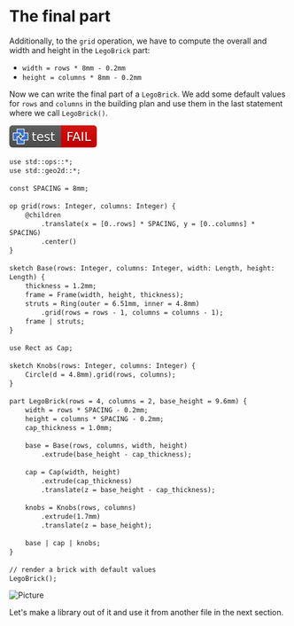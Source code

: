 # The final part

Additionally, to the `grid` operation, we have to compute
the overall and width and height in the `LegoBrick` part:

* `width = rows * 8mm - 0.2mm`
* `height = columns * 8mm - 0.2mm`

Now we can write the final part of a `LegoBrick`.
We add some default values for `rows` and `columns` in the building plan and use
them in the last statement where we call `LegoBrick()`.

[![test](.test/final.svg)](.test/final.log)

```µcad,final
use std::ops::*;
use std::geo2d::*;

const SPACING = 8mm;

op grid(rows: Integer, columns: Integer) {
    @children
        .translate(x = [0..rows] * SPACING, y = [0..columns] * SPACING)
        .center()
}

sketch Base(rows: Integer, columns: Integer, width: Length, height: Length) {
    thickness = 1.2mm;
    frame = Frame(width, height, thickness);
    struts = Ring(outer = 6.51mm, inner = 4.8mm)
        .grid(rows = rows - 1, columns = columns - 1);
    frame | struts;
}

use Rect as Cap;

sketch Knobs(rows: Integer, columns: Integer) {
    Circle(d = 4.8mm).grid(rows, columns);
}

part LegoBrick(rows = 4, columns = 2, base_height = 9.6mm) {
    width = rows * SPACING - 0.2mm;
    height = columns * SPACING - 0.2mm;
    cap_thickness = 1.0mm;

    base = Base(rows, columns, width, height)
        .extrude(base_height - cap_thickness);

    cap = Cap(width, height)
        .extrude(cap_thickness)
        .translate(z = base_height - cap_thickness);

    knobs = Knobs(rows, columns)
        .extrude(1.7mm)
        .translate(z = base_height);

    base | cap | knobs;
}

// render a brick with default values
LegoBrick();
```

![Picture](.test/final-out.svg)

Let's make a library out of it and use it from another file in the next section.
